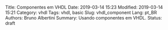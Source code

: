 Title: Componentes em VHDL
Date: 2019-03-14 15:23
Modified: 2019-03-14 15:21
Category: vhdl
Tags: vhdl, basic
Slug: vhdl_component
Lang: pt_BR
Authors: Bruno Albertini
Summary: Usando componentes em VHDL.
Status: draft

<!-- Descomentar link no generic qd terminar -->
